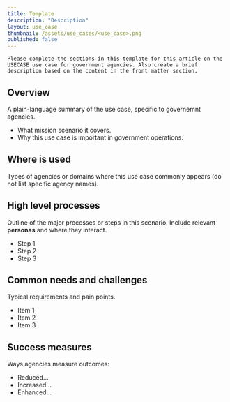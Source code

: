 ```yaml
---
title: Template
description: "Description"
layout: use_case
thumbnail: /assets/use_cases/<use_case>.png
published: false
---
```


```
Please complete the sections in this template for this article on the USECASE use case for government agencies. Also create a brief description based on the content in the front matter section.
```

## Overview

A plain-language summary of the use case, specific to governemnt agencies.  

- What mission scenario it covers.  
- Why this use case is important in government operations.  

## Where <Use Case> is used

Types of agencies or domains where this use case commonly appears (do not list specific agency names).  

## High level processes

Outline of the major processes or steps in this scenario. Include relevant **personas** and where they interact. 

- Step 1  
- Step 2  
- Step 3  

## Common needs and challenges

Typical requirements and pain points.  

- Item 1
- Item 2
- Item 3 

## Success measures

Ways agencies measure outcomes:  

 - Reduced...
 - Increased... 
 - Enhanced...

